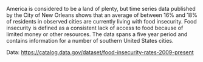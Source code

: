 America is considered to be a land of plenty, but time series data published by the 
City of New Orleans shows that an average of between 16% and 18% of residents in observed cities 
are currently living with food insecurity. Food insecurity is defined as a consistent lack of
access to food because of limited money or other resources. The data spans a five year period and
contains information for a number of southern United States cities.

Data: https://catalog.data.gov/dataset/food-insecurity-rates-2009-present